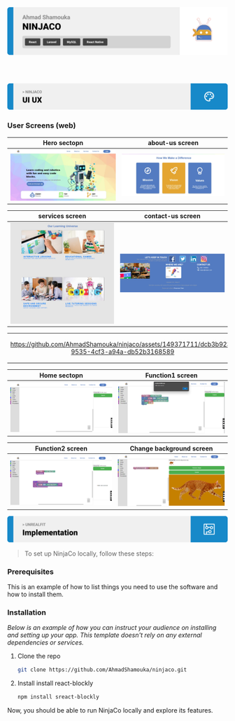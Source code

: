 <img src="./readme/assets/images/title1.svg"/>

<br><br>

<!-- Implementation -->
<img src="./readme/assets/images/title4.svg"/>

### User Screens (web)

| Hero sectopn                             | about-us screen                                  |
| ---------------------------------------- | ------------------------------------------------ |
| ![Hero](/readme/assets/images/hero.jpeg) | ![About-us](/readme/assets/images/about-us.jpeg) |

| services screen                                  | contact-us screen                                    |
| ------------------------------------------------ | ---------------------------------------------------- |
| ![Services](/readme/assets/images/Services.jpeg) | ![Contact-us](/readme/assets/images/contact-us.jpeg) |

<table>
  </tr>
    <td align="center">

https://github.com/AhmadShamouka/ninjaco/assets/149371711/dcb3b923-9535-4cf3-a94a-db52b3168589

</td>
</table>

| Home sectopn                            | Function1 screen                                  |
| --------------------------------------- | ------------------------------------------------- |
| ![Home](/readme/assets/images/Home.png) | ![Function1](/readme/assets/images/Function1.png) |

| Function2 screen                                  | Change background screen                            |
| ------------------------------------------------- | --------------------------------------------------- |
| ![Function2](/readme/assets/images/function2.png) | ![background](/readme/assets/images/background.png) |

<!-- How to run -->
<img src="./readme/assets/images/title6.svg"/>

> To set up NinjaCo locally, follow these steps:

### Prerequisites

This is an example of how to list things you need to use the software and how to install them.

### Installation

_Below is an example of how you can instruct your audience on installing and setting up your app. This template doesn't rely on any external dependencies or services._

1. Clone the repo

   ```sh
   git clone https://github.com/AhmadShamouka/ninjaco.git
   ```

2. Install install react-blockly
   ```sh
   npm install sreact-blockly
   ```

Now, you should be able to run NinjaCo locally and explore its features.
